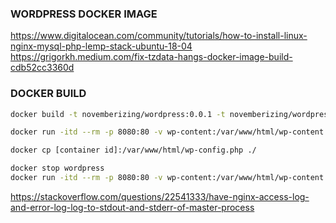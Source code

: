 ### WORDPRESS DOCKER IMAGE

https://www.digitalocean.com/community/tutorials/how-to-install-linux-nginx-mysql-php-lemp-stack-ubuntu-18-04
https://grigorkh.medium.com/fix-tzdata-hangs-docker-image-build-cdb52cc3360d

### DOCKER BUILD

```sh
docker build -t novemberizing/wordpress:0.0.1 -t novemberizing/wordpress:latest .
```

```sh
docker run -itd --rm -p 8080:80 -v wp-content:/var/www/html/wp-content --name wordpress novemberizing/wordpress
```

```sh
docker cp [container id]:/var/www/html/wp-config.php ./
```

```sh
docker stop wordpress
docker run -itd --rm -p 8080:80 -v wp-content:/var/www/html/wp-content -v .\wp-config.php:/var/www/html/wp-config.php --name wordpress novemberizing/wordpress
```

https://stackoverflow.com/questions/22541333/have-nginx-access-log-and-error-log-log-to-stdout-and-stderr-of-master-process
